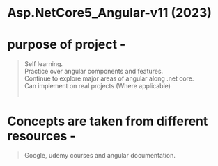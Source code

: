 # Asp.NetCore5_Angular-v11 (2023)
# purpose of project -
> Self learning.<br />
> Practice over angular components and features.<br />
> Continue to explore major areas of angular along .net core.<br />
> Can implement on real projects (Where applicable)<br /><br />
# Concepts are taken from different resources - <br />
> Google, udemy courses and angular documentation. <br />

